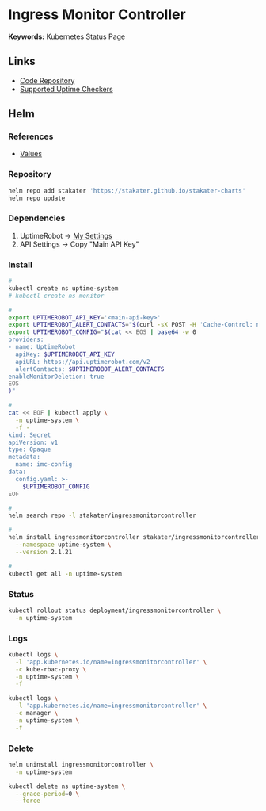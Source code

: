 # Ingress Monitor Controller

**Keywords:** Kubernetes Status Page

## Links

- [Code Repository](https://github.com/stakater/IngressMonitorController)
- [Supported Uptime Checkers](https://github.com/stakater/IngressMonitorController#supported-uptime-checkers)

## Helm

### References

- [Values](https://github.com/stakater/IngressMonitorController/tree/master/charts/ingressmonitorcontroller#chart-values)

### Repository

```sh
helm repo add stakater 'https://stakater.github.io/stakater-charts'
helm repo update
```

### Dependencies

1. UptimeRobot -> [My Settings](https://uptimerobot.com/dashboard#mySettings)
2. API Settings -> Copy "Main API Key"

### Install

<!--
export UPTIMEROBOT_EMAIL='<email>'
select(.friendly_name == '"${UPTIMEROBOT_EMAIL}"')
-->

```sh
#
kubectl create ns uptime-system
# kubectl create ns monitor

#
export UPTIMEROBOT_API_KEY='<main-api-key>'
export UPTIMEROBOT_ALERT_CONTACTS="$(curl -sX POST -H 'Cache-Control: no-cache' -H 'Content-Type: application/x-www-form-urlencoded' -d 'api_key='"${UPTIMEROBOT_API_KEY}"'&format=json' 'https://api.uptimerobot.com/v2/getAlertContacts' | jq -r '.alert_contacts[] | .id')"
export UPTIMEROBOT_CONFIG="$(cat << EOS | base64 -w 0
providers:
- name: UptimeRobot
  apiKey: $UPTIMEROBOT_API_KEY
  apiURL: https://api.uptimerobot.com/v2
  alertContacts: $UPTIMEROBOT_ALERT_CONTACTS
enableMonitorDeletion: true
EOS
)"

#
cat << EOF | kubectl apply \
  -n uptime-system \
  -f -
kind: Secret
apiVersion: v1
type: Opaque
metadata:
  name: imc-config
data:
  config.yaml: >-
    $UPTIMEROBOT_CONFIG
EOF

#
helm search repo -l stakater/ingressmonitorcontroller

#
helm install ingressmonitorcontroller stakater/ingressmonitorcontroller \
  --namespace uptime-system \
  --version 2.1.21

#
kubectl get all -n uptime-system
```

### Status

```sh
kubectl rollout status deployment/ingressmonitorcontroller \
  -n uptime-system
```

### Logs

```sh
kubectl logs \
  -l 'app.kubernetes.io/name=ingressmonitorcontroller' \
  -c kube-rbac-proxy \
  -n uptime-system \
  -f

kubectl logs \
  -l 'app.kubernetes.io/name=ingressmonitorcontroller' \
  -c manager \
  -n uptime-system \
  -f
```

<!-- ### Endpoint Monitor

#### UptimeRobot

```sh
cat << EOF | kubectl apply \
  -f -
apiVersion: endpointmonitor.stakater.com/v1alpha1
kind: EndpointMonitor
metadata:
  name: app
spec:
  forceHttps: true
  url: https://app.example.com
  uptimeRobotConfig:
    interval: 60
    alertContacts: "[alert-contact]"
    monitorType: https
    keywordValue: "200"
EOF
``` -->

### Delete

```sh
helm uninstall ingressmonitorcontroller \
  -n uptime-system

kubectl delete ns uptime-system \
  --grace-period=0 \
  --force
```
